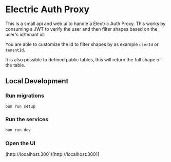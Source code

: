 # Electric Auth Proxy

This is a small api and web ui to handle a Electric Auth Proxy.
This works by consuming a JWT to verify the user and then filter shapes based on the user's id/tenant id.

You are able to customize the id to filter shapes by as example `userId` or `tenantId`.

It is also possible to defined public tables, this will return the full shape of the table.


## Local Development

### Run migrations

```bash
bun run setup
```

### Run the services

```bash
bun run dev
```

### Open the UI

(http://localhost:3001)[http://localhost:3001]







